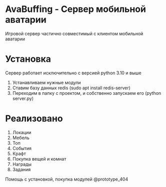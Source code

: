 # AvaBuffing - Сервер мобильной аватарии
Игровой сервер частично совместимый с клиентом мобильной аватарии

# Установка
Сервер работает исключительно с версией python 3.10 и выше

1) Устанавливаем нужные модули
2) Ставим базу данных redis (sudo apt install redis-server)
3) Переходим в папку с проектом, и собственно запускаем его (python server.py)

# Реализовано
1) Локации
2) Мебель
3) Топ
4) События
5) Крафт
6) Покупка вещей и комнат
7) Награды
8) Задания

Помощь с установкой, покупка модулей @prototype_404
